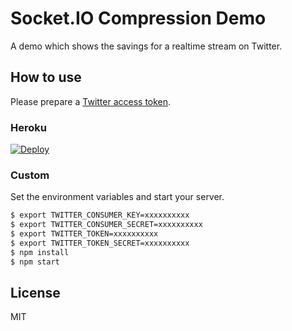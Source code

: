 # Socket.IO Compression Demo

A demo which shows the savings for a realtime stream on Twitter.

## How to use
Please prepare a [Twitter access token](https://dev.twitter.com/oauth/application-only).

### Heroku

[![Deploy](https://www.herokucdn.com/deploy/button.png)](https://heroku.com/deploy)

### Custom
Set the environment variables and start your server.

```sh
$ export TWITTER_CONSUMER_KEY=xxxxxxxxxx
$ export TWITTER_CONSUMER_SECRET=xxxxxxxxxx
$ export TWITTER_TOKEN=xxxxxxxxxx
$ export TWITTER_TOKEN_SECRET=xxxxxxxxxx
$ npm install
$ npm start
```

## License

MIT
